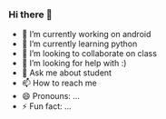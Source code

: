 ### Hi there 👋




- 🔭 I’m currently working on android
- 🌱 I’m currently learning python
- 👯 I’m looking to collaborate on class
- 🤔 I’m looking for help with :)
- 💬 Ask me about student
- 📫 How to reach me 
- 😄 Pronouns: ...
- ⚡ Fun fact: ...

